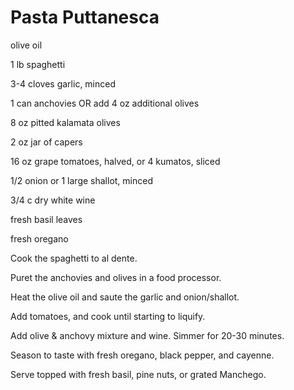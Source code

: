 # Pasta Puttanesca

olive oil

1 lb spaghetti

3-4 cloves garlic, minced

1 can anchovies OR add 4 oz additional olives

8 oz pitted kalamata olives

2 oz jar of capers

16 oz grape tomatoes, halved, or 4 kumatos, sliced

1/2 onion or 1 large shallot, minced

3/4 c dry white wine

fresh basil leaves

fresh oregano


Cook the spaghetti to al dente.

Puret the anchovies and olives in a food processor.

Heat the olive oil and saute the garlic and onion/shallot.

Add tomatoes, and cook until starting to liquify.  

Add olive & anchovy mixture and wine. Simmer for 20-30 minutes.  

Season to taste with fresh oregano, black pepper, and cayenne.


Serve topped with fresh basil, pine nuts, or grated Manchego.
